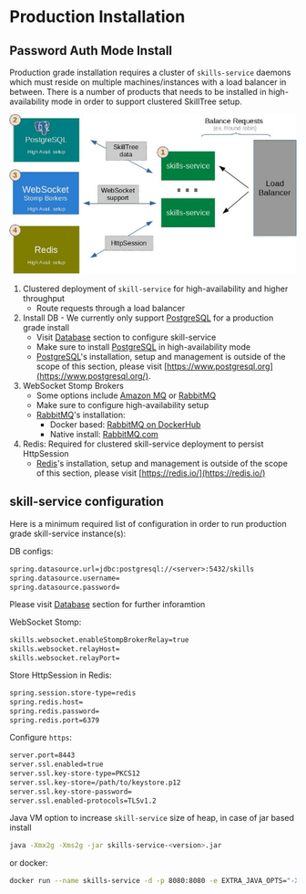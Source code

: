 # Production Installation

## Password Auth Mode Install

Production grade installation requires a cluster of ``skills-service`` daemons which must reside on multiple machines/instances with a load balancer in between.
There is a number of products that needs to be installed in high-availability mode in order to support clustered SkillTree setup.  


![Dashboard with Integrated Application Image](./diagrams/ProdInstall-Pass.jpg) 

1. Clustered deployment of ``skill-service`` for high-availability and higher throughput
    - Route requests through a load balancer
1. Install DB - We currently only support [PostgreSQL](https://www.postgresql.org/) for a production grade install
    - Visit [Database](/skills-docs/dashboard/install-guide/database.html) section to configure skill-service
    - Make sure to install [PostgreSQL](https://www.postgresql.org/) in high-availability mode
    - [PostgreSQL](https://www.postgresql.org/)'s installation, setup and management is outside of the scope of this section, please visit [https://www.postgresql.org](https://www.postgresql.org/).
1. WebSocket Stomp Brokers
    - Some options include [Amazon MQ](https://aws.amazon.com/amazon-mq) or [RabbitMQ](https://www.rabbitmq.com/stomp.html)
    - Make sure to configure high-availability setup
    - [RabbitMQ](https://www.rabbitmq.com/stomp.html)'s installation:
       - Docker based: [RabbitMQ on DockerHub](https://hub.docker.com/_/rabbitmq)
       - Native install: [RabbitMQ.com](https://www.rabbitmq.com/stomp.html)
1. Redis: Required for clustered skill-service deployment to persist HttpSession  
    - [Redis](https://redis.io/)'s installation, setup and management is outside of the scope of this section, please visit [https://redis.io/](https://redis.io/)        
 
## skill-service configuration

Here is a minimum required list of configuration in order to run production grade skill-service instance(s):

DB configs:
```properties
spring.datasource.url=jdbc:postgresql://<server>:5432/skills
spring.datasource.username=
spring.datasource.password=
```
Please visit [Database](/skills-docs/dashboard/install-guide/database.html) section for further inforamtion
            
WebSocket Stomp:
```properties
skills.websocket.enableStompBrokerRelay=true
skills.websocket.relayHost=
skills.websocket.relayPort=
```

Store HttpSession in Redis:
```properties
spring.session.store-type=redis
spring.redis.host=
spring.redis.password=
spring.redis.port=6379
```
             
Configure ``https``:
```properties
server.port=8443
server.ssl.enabled=true
server.ssl.key-store-type=PKCS12
server.ssl.key-store=/path/to/keystore.p12
server.ssl.key-store-password=
server.ssl.enabled-protocols=TLSv1.2
```   

Java VM option to increase ``skill-service`` size of heap, in case of jar based install
```bash
java -Xmx2g -Xms2g -jar skills-service-<version>.jar
```
or docker:
```bash
docker run --name skills-service -d -p 8080:8080 -e EXTRA_JAVA_OPTS="-Xmx2g -Xms2g" skilltree/skills-service
```
